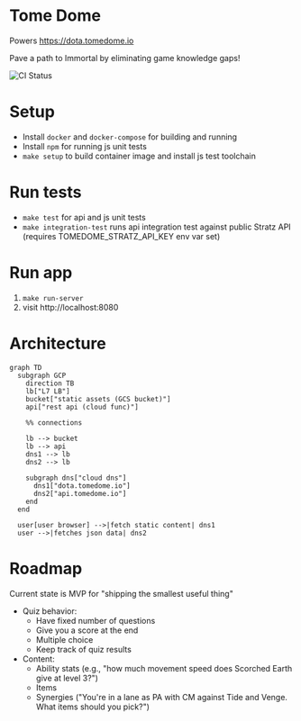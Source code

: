 # Tome Dome
Powers https://dota.tomedome.io

Pave a path to Immortal by eliminating game knowledge gaps!

![CI Status](https://github.com/herrewig/tomedome/actions/workflows/ci.yaml/badge.svg)


# Setup
* Install `docker` and `docker-compose` for building and running
* Install `npm` for running js unit tests
* `make setup` to build container image and install js test toolchain


# Run tests
* `make test` for api and js unit tests
* `make integration-test` runs api integration test against public Stratz API (requires TOMEDOME_STRATZ_API_KEY env var set)


# Run app
1. `make run-server`
2. visit http://localhost:8080


# Architecture

```mermaid
graph TD
  subgraph GCP
    direction TB
    lb["L7 LB"]
    bucket["static assets (GCS bucket)"]
    api["rest api (cloud func)"]

    %% connections

    lb --> bucket
    lb --> api
    dns1 --> lb
    dns2 --> lb

    subgraph dns["cloud dns"]
      dns1["dota.tomedome.io"]
      dns2["api.tomedome.io"]
    end
  end
  
  user[user browser] -->|fetch static content| dns1
  user -->|fetches json data| dns2
 ```


# Roadmap

Current state is MVP for "shipping the smallest useful thing"

* Quiz behavior:
    * Have fixed number of questions
    * Give you a score at the end
    * Multiple choice
    * Keep track of quiz results
* Content:
    * Ability stats (e.g., "how much movement speed does Scorched Earth give at level 3?")    
    * Items
    * Synergies ("You're in a lane as PA with CM against Tide and Venge. What items should you pick?")